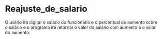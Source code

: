 # Reajuste_de_salario

O usário irá digitar o salário do funcionário e o percentual de aumento sobre o salário e o programa irá retornar o valor do salário com aumento e o valor do aumento.
